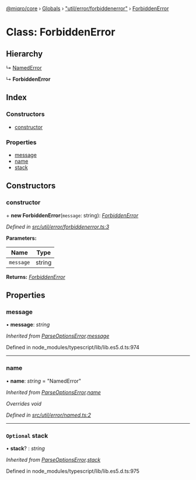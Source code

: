 [@miqro/core](../README.md) › [Globals](../globals.md) › ["util/error/forbiddenerror"](../modules/_util_error_forbiddenerror_.md) › [ForbiddenError](_util_error_forbiddenerror_.forbiddenerror.md)

# Class: ForbiddenError

## Hierarchy

  ↳ [NamedError](_util_error_named_.namederror.md)

  ↳ **ForbiddenError**

## Index

### Constructors

* [constructor](_util_error_forbiddenerror_.forbiddenerror.md#constructor)

### Properties

* [message](_util_error_forbiddenerror_.forbiddenerror.md#message)
* [name](_util_error_forbiddenerror_.forbiddenerror.md#name)
* [stack](_util_error_forbiddenerror_.forbiddenerror.md#optional-stack)

## Constructors

###  constructor

\+ **new ForbiddenError**(`message`: string): *[ForbiddenError](_util_error_forbiddenerror_.forbiddenerror.md)*

*Defined in [src/util/error/forbiddenerror.ts:3](https://github.com/claukers/miqro-core/blob/01b49b2/src/util/error/forbiddenerror.ts#L3)*

**Parameters:**

Name | Type |
------ | ------ |
`message` | string |

**Returns:** *[ForbiddenError](_util_error_forbiddenerror_.forbiddenerror.md)*

## Properties

###  message

• **message**: *string*

*Inherited from [ParseOptionsError](_index_.parseoptionserror.md).[message](_index_.parseoptionserror.md#message)*

Defined in node_modules/typescript/lib/lib.es5.d.ts:974

___

###  name

• **name**: *string* = "NamedError"

*Inherited from [ParseOptionsError](_index_.parseoptionserror.md).[name](_index_.parseoptionserror.md#name)*

*Overrides void*

*Defined in [src/util/error/named.ts:2](https://github.com/claukers/miqro-core/blob/01b49b2/src/util/error/named.ts#L2)*

___

### `Optional` stack

• **stack**? : *string*

*Inherited from [ParseOptionsError](_index_.parseoptionserror.md).[stack](_index_.parseoptionserror.md#optional-stack)*

Defined in node_modules/typescript/lib/lib.es5.d.ts:975
